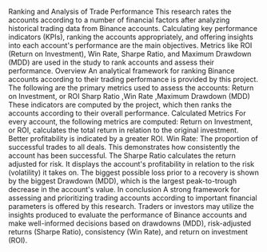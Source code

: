 Ranking and Analysis of Trade Performance
This research rates the accounts according to a number of financial factors after analyzing historical trading data from Binance accounts. Calculating key performance indicators (KPIs), ranking the accounts appropriately, and offering insights into each account's performance are the main objectives. Metrics like ROI (Return on Investment), Win Rate, Sharpe Ratio, and Maximum Drawdown (MDD) are used in the study to rank accounts and assess their performance.
Overview
An analytical framework for ranking Binance accounts according to their trading performance is provided by this project. The following are the primary metrics used to assess the accounts:
Return on Investment, or ROI
Sharp Ratio ,Win Rate ,Maximum Drawdown (MDD)
These indicators are computed by the project, which then ranks the accounts according to their overall performance.
Calculated Metrics
For every account, the following metrics are computed:
Return on Investment, or ROI, calculates the total return in relation to the original investment. Better profitability is indicated by a greater ROI.
Win Rate: The proportion of successful trades to all deals. This demonstrates how consistently the account has been successful.
The Sharpe Ratio calculates the return adjusted for risk. It displays the account's profitability in relation to the risk (volatility) it takes on.
The biggest possible loss prior to a recovery is shown by the biggest Drawdown (MDD), which is the largest peak-to-trough decrease in the account's value.
In conclusion
A strong framework for assessing and prioritizing trading accounts according to important financial parameters is offered by this research. Traders or investors may utilize the insights produced to evaluate the performance of Binance accounts and make well-informed decisions based on drawdowns (MDD), risk-adjusted returns (Sharpe Ratio), consistency (Win Rate), and return on investment (ROI).


